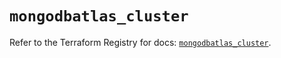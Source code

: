 # `mongodbatlas_cluster`

Refer to the Terraform Registry for docs: [`mongodbatlas_cluster`](https://registry.terraform.io/providers/mongodb/mongodbatlas/1.19.0/docs/resources/cluster).
